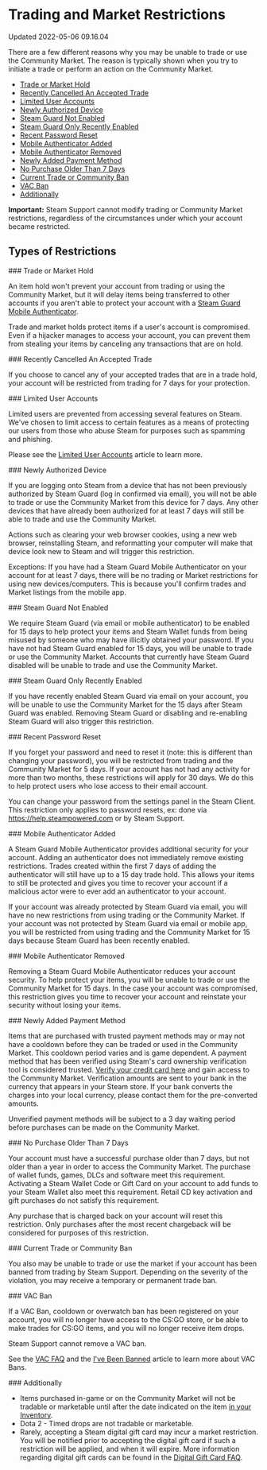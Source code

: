 # Trading and Market Restrictions
Updated 2022-05-06 09.16.04

There are a few different reasons why you may be unable to trade or use the Community Market. The reason is typically shown when you try to initiate a trade or perform an action on the Community Market.  
  

* [Trade or Market Hold](#itemhold)
* [Recently Cancelled An Accepted Trade](#cancelled)
* [Limited User Accounts](#limited)
* [Newly Authorized Device](#newdevice)
* [Steam Guard Not Enabled](#nosteamguard)
* [Steam Guard Only Recently Enabled](#recentsteamguard)
* [Recent Password Reset](#reset)
* [Mobile Authenticator Added](#appadded)
* [Mobile Authenticator Removed](#appremoved)
* [Newly Added Payment Method](#newpay)
* [No Purchase Older Than 7 Days](#purchase)
* [Current Trade or Community Ban](#ban)
* [VAC Ban](#vac)
* [Additionally](#games)

  
**Important:** Steam Support cannot modify trading or Community Market restrictions, regardless of the circumstances under which your account became restricted.  
  
## Types of Restrictions
  
  
[](id=itemhold)### Trade or Market Hold
  
An item hold won't prevent your account from trading or using the Community Market, but it will delay items being transferred to other accounts if you aren't able to protect your account with a [Steam Guard Mobile Authenticator](https://help.steampowered.com/en/faqs/view/7EFD-3CAE-64D3-1C31).  
  
Trade and market holds protect items if a user's account is compromised. Even if a hijacker manages to access your account, you can prevent them from stealing your items by canceling any transactions that are on hold.  
  
  
[](id=cancelled)### Recently Cancelled An Accepted Trade
  
If you choose to cancel any of your accepted trades that are in a trade hold, your account will be restricted from trading for 7 days for your protection.  
  
  
[](id=limited)### Limited User Accounts
  
Limited users are prevented from accessing several features on Steam. We've chosen to limit access to certain features as a means of protecting our users from those who abuse Steam for purposes such as spamming and phishing.  
  
Please see the [Limited User Accounts](https://help.steampowered.com/en/faqs/view/71D3-35C2-AD96-AA3A) article to learn more.  
  
  
[](id=newdevice)### Newly Authorized Device
  
If you are logging onto Steam from a device that has not been previously authorized by Steam Guard (log in confirmed via email), you will not be able to trade or use the Community Market from this device for 7 days. Any other devices that have already been authorized for at least 7 days will still be able to trade and use the Community Market.  
  
Actions such as clearing your web browser cookies, using a new web browser, reinstalling Steam, and reformatting your computer will make that device look new to Steam and will trigger this restriction.  
  
Exceptions: If you have had a Steam Guard Mobile Authenticator on your account for at least 7 days, there will be no trading or Market restrictions for using new devices/computers. This is because you'll confirm trades and Market listings from the mobile app.  
  
  
[](id=nosteamguard)### Steam Guard Not Enabled
  
We require Steam Guard (via email or mobile authenticator) to be enabled for 15 days to help protect your items and Steam Wallet funds from being misused by someone who may have illicitly obtained your password. If you have not had Steam Guard enabled for 15 days, you will be unable to trade or use the Community Market. Accounts that currently have Steam Guard disabled will be unable to trade and use the Community Market.  
  
  
[](id=recentsteamguard)### Steam Guard Only Recently Enabled
  
If you have recently enabled Steam Guard via email on your account, you will be unable to use the Community Market for the 15 days after Steam Guard was enabled. Removing Steam Guard or disabling and re-enabling Steam Guard will also trigger this restriction.  
  
  
[](id=reset)### Recent Password Reset
  
If you forget your password and need to reset it (note: this is different than changing your password), you will be restricted from trading and the Community Market for 5 days. If your account has not had any activity for more than two months, these restrictions will apply for 30 days. We do this to help protect users who lose access to their email account.  
  
You can change your password from the settings panel in the Steam Client. This restriction only applies to password resets, ex: done via https://help.steampowered.com or by Steam Support.  
  
  
[](id=appadded)### Mobile Authenticator Added
  
A Steam Guard Mobile Authenticator provides additional security for your account. Adding an authenticator does not immediately remove existing restrictions. Trades created within the first 7 days of adding the authenticator will still have up to a 15 day trade hold. This allows your items to still be protected and gives you time to recover your account if a malicious actor were to ever add an authenticator to your account.  
  
If your account was already protected by Steam Guard via email, you will have no new restrictions from using trading or the Community Market. If your account was not protected by Steam Guard via email or mobile app, you will be restricted from using trading and the Community Market for 15 days because Steam Guard has been recently enabled.  
  
  
[](id=appremoved)### Mobile Authenticator Removed
  
Removing a Steam Guard Mobile Authenticator reduces your account security. To help protect your items, you will be unable to trade or use the Community Market for 15 days. In the case your account was compromised, this restriction gives you time to recover your account and reinstate your security without losing your items.  
  
  
[](id=newpay)### Newly Added Payment Method
  
Items that are purchased with trusted payment methods may or may not have a cooldown before they can be traded or used in the Community Market. This cooldown period varies and is game dependent. A payment method that has been verified using Steam's card ownership verification tool is considered trusted. [Verify your credit card here](https://store.steampowered.com/account/verifycards) and gain access to the Community Market. Verification amounts are sent to your bank in the currency that appears in your Steam store. If your bank converts the charges into your local currency, please contact them for the pre-converted amounts.  
  
Unverified payment methods will be subject to a 3 day waiting period before purchases can be made on the Community Market.  
  
  
[](id=purchase)### No Purchase Older Than 7 Days
  
Your account must have a successful purchase older than 7 days, but not older than a year in order to access the Community Market. The purchase of wallet funds, games, DLCs and software meet this requirement. Activating a Steam Wallet Code or Gift Card on your account to add funds to your Steam Wallet also meet this requirement. Retail CD key activation and gift purchases do not satisfy this requirement.  
  
Any purchase that is charged back on your account will reset this restriction. Only purchases after the most recent chargeback will be considered for purposes of this restriction.  
  
  
[](id=ban)### Current Trade or Community Ban
  
You also may be unable to trade or use the market if your account has been banned from trading by Steam Support. Depending on the severity of the violation, you may receive a temporary or permanent trade ban.  
  
  
[](id=vac)### VAC Ban
  
If a VAC Ban, cooldown or overwatch ban has been registered on your account, you will no longer have access to the CS:GO store, or be able to make trades for CS:GO items, and you will no longer receive item drops.  
  
Steam Support cannot remove a VAC ban.  
  
See the [VAC FAQ](https://help.steampowered.com/en/faqs/view/571A-97DA-70E9-FF74) and the [I've Been Banned](https://help.steampowered.com/en/faqs/view/647C-5CC1-7EA9-3C29) article to learn more about VAC Bans.  
  
  
[](id=games)### Additionally
  

* Items purchased in-game or on the Community Market will not be tradable or marketable until after the date indicated on the item [in your Inventory](http://steamcommunity.com/my/inventory).
* Dota 2 - Timed drops are not tradable or marketable.
* Rarely, accepting a Steam digital gift card may incur a market restriction. You will be notified prior to accepting the digital gift card if such a restriction will be applied, and when it will expire. More information regarding digital gift cards can be found in the [Digital Gift Card FAQ](https://store.steampowered.com/digitalgiftcards/selectgiftcard).